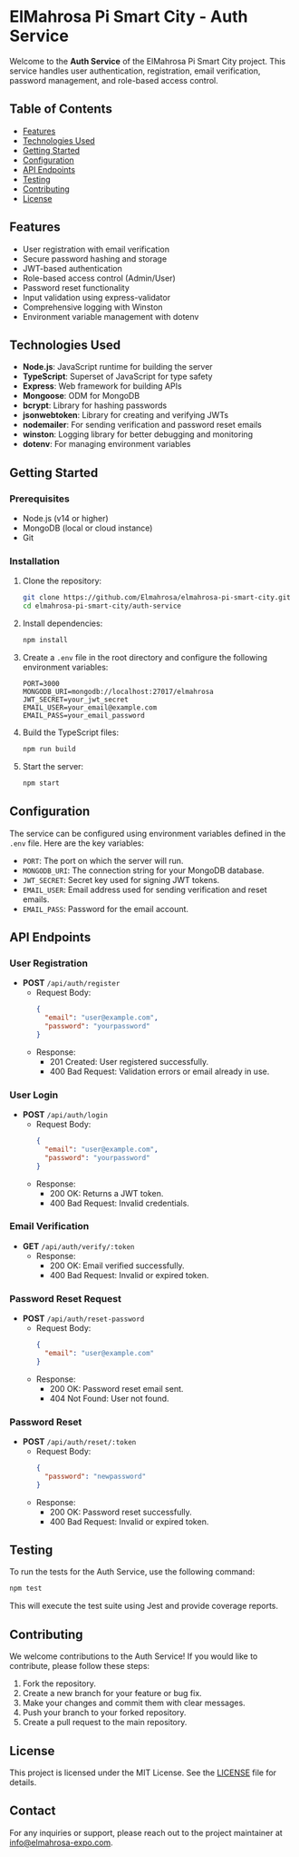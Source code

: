 # ElMahrosa Pi Smart City - Auth Service

Welcome to the **Auth Service** of the ElMahrosa Pi Smart City project. This service handles user authentication, registration, email verification, password management, and role-based access control.

## Table of Contents

- [Features](#features)
- [Technologies Used](#technologies-used)
- [Getting Started](#getting-started)
- [Configuration](#configuration)
- [API Endpoints](#api-endpoints)
- [Testing](#testing)
- [Contributing](#contributing)
- [License](#license)

## Features

- User registration with email verification
- Secure password hashing and storage
- JWT-based authentication
- Role-based access control (Admin/User)
- Password reset functionality
- Input validation using express-validator
- Comprehensive logging with Winston
- Environment variable management with dotenv

## Technologies Used

- **Node.js**: JavaScript runtime for building the server
- **TypeScript**: Superset of JavaScript for type safety
- **Express**: Web framework for building APIs
- **Mongoose**: ODM for MongoDB
- **bcrypt**: Library for hashing passwords
- **jsonwebtoken**: Library for creating and verifying JWTs
- **nodemailer**: For sending verification and password reset emails
- **winston**: Logging library for better debugging and monitoring
- **dotenv**: For managing environment variables

## Getting Started

### Prerequisites

- Node.js (v14 or higher)
- MongoDB (local or cloud instance)
- Git

### Installation

1. Clone the repository:

   ```bash
   git clone https://github.com/Elmahrosa/elmahrosa-pi-smart-city.git
   cd elmahrosa-pi-smart-city/auth-service
   ```

2. Install dependencies:

   ```bash
   npm install
   ```

3. Create a `.env` file in the root directory and configure the following environment variables:

   ```plaintext
   PORT=3000
   MONGODB_URI=mongodb://localhost:27017/elmahrosa
   JWT_SECRET=your_jwt_secret
   EMAIL_USER=your_email@example.com
   EMAIL_PASS=your_email_password
   ```

4. Build the TypeScript files:

   ```bash
   npm run build
   ```

5. Start the server:

   ```bash
   npm start
   ```

## Configuration

The service can be configured using environment variables defined in the `.env` file. Here are the key variables:

- `PORT`: The port on which the server will run.
- `MONGODB_URI`: The connection string for your MongoDB database.
- `JWT_SECRET`: Secret key used for signing JWT tokens.
- `EMAIL_USER`: Email address used for sending verification and reset emails.
- `EMAIL_PASS`: Password for the email account.

## API Endpoints

### User Registration

- **POST** `/api/auth/register`
  - Request Body:
    ```json
    {
      "email": "user@example.com",
      "password": "yourpassword"
    }
    ```
  - Response:
    - 201 Created: User registered successfully.
    - 400 Bad Request: Validation errors or email already in use.

### User Login

- **POST** `/api/auth/login`
  - Request Body:
    ```json
    {
      "email": "user@example.com",
      "password": "yourpassword"
    }
    ```
  - Response:
    - 200 OK: Returns a JWT token.
    - 400 Bad Request: Invalid credentials.

### Email Verification

- **GET** `/api/auth/verify/:token`
  - Response:
    - 200 OK: Email verified successfully.
    - 400 Bad Request: Invalid or expired token.

### Password Reset Request

- **POST** `/api/auth/reset-password`
  - Request Body:
    ```json
    {
      "email": "user@example.com"
    }
    ```
  - Response:
    - 200 OK: Password reset email sent.
    - 404 Not Found: User not found.

### Password Reset

- **POST** `/api/auth/reset/:token`
  - Request Body:
    ```json
    {
      "password": "newpassword"
    }
    ```
  - Response:
    - 200 OK: Password reset successfully.
    - 400 Bad Request: Invalid or expired token.

## Testing

To run the tests for the Auth Service, use the following command:

```bash
npm test
```

This will execute the test suite using Jest and provide coverage reports.

## Contributing

We welcome contributions to the Auth Service! If you would like to contribute, please follow these steps:

1. Fork the repository.
2. Create a new branch for your feature or bug fix.
3. Make your changes and commit them with clear messages.
4. Push your branch to your forked repository.
5. Create a pull request to the main repository.

## License

This project is licensed under the MIT License. See the [LICENSE](LICENSE) file for details.

## Contact

For any inquiries or support, please reach out to the project maintainer at info@elmahrosa-expo.com.
